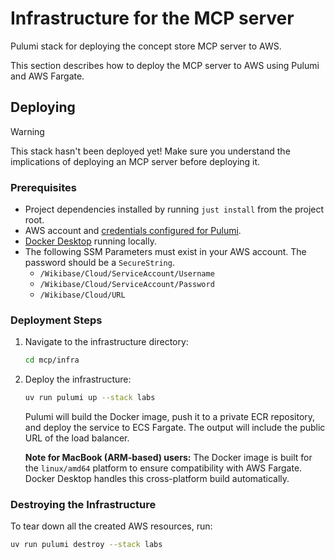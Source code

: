 # Infrastructure for the MCP server

Pulumi stack for deploying the concept store MCP server to AWS.

This section describes how to deploy the MCP server to AWS using Pulumi and AWS Fargate.

## Deploying

> [!WARNING]
> This stack hasn't been deployed yet! Make sure you understand the implications of deploying an MCP server before deploying it.

### Prerequisites

- Project dependencies installed by running `just install` from the project root.
- AWS account and [credentials configured for Pulumi](https://www.pulumi.com/docs/clouds/aws/get-started/begin/).
- [Docker Desktop](https://www.docker.com/products/docker-desktop/) running locally.
- The following SSM Parameters must exist in your AWS account. The password should be a `SecureString`.
  - `/Wikibase/Cloud/ServiceAccount/Username`
  - `/Wikibase/Cloud/ServiceAccount/Password`
  - `/Wikibase/Cloud/URL`

### Deployment Steps

1. Navigate to the infrastructure directory:

    ```bash
    cd mcp/infra
    ```

2. Deploy the infrastructure:

    ```bash
    uv run pulumi up --stack labs
    ```

    Pulumi will build the Docker image, push it to a private ECR repository, and deploy the service to ECS Fargate. The output will include the public URL of the load balancer.

    **Note for MacBook (ARM-based) users:** The Docker image is built for the `linux/amd64` platform to ensure compatibility with AWS Fargate. Docker Desktop handles this cross-platform build automatically.

### Destroying the Infrastructure

To tear down all the created AWS resources, run:

```bash
uv run pulumi destroy --stack labs
```
